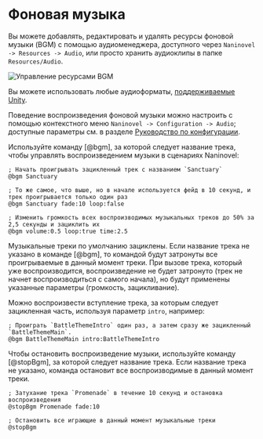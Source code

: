 ﻿# Фоновая музыка

Вы можете добавлять, редактировать и удалять ресурсы фоновой музыки (BGM) с помощью аудиоменеджера, доступного через `Naninovel -> Resources -> Audio`, или просто хранить аудиоклипы в папке `Resources/Audio`.

![Управление ресурсами BGM](https://i.gyazo.com/cacdec36623dbbfcf9f49c594de53c0f.png)

Вы можете использовать любые аудиоформаты, [поддерживаемые Unity](https://docs.unity3d.com/Manual/AudioFiles.html).

Поведение воспроизведения фоновой музыки можно настроить с помощью контекстного меню `Naninovel -> Configuration -> Audio`; доступные параметры см. в разделе [Руководство по конфигурации](/ru/guide/configuration.md#аудио).

Используйте команду [@bgm], за которой следует название трека, чтобы управлять воспроизведением музыки в сценариях Naninovel:

```nani
; Начать проигрывать зацикленный трек с названием `Sanctuary` 
@bgm Sanctuary

; То же самое, что выше, но в начале используется фейд в 10 секунд, и трек проигрывается только один раз
@bgm Sanctuary fade:10 loop:false

; Изменить громкость всех воспроизводимых музыкальных треков до 50% за 2,5 секунды и зациклить их
@bgm volume:0.5 loop:true time:2.5
```

Музыкальные треки по умолчанию зациклены. Если название трека не указано в команде [@bgm], то командой будут затронуты все проигрываемые в данный момент треки. При вызове трека, который уже воспроизводится, воспроизведение не будет затронуто (трек не начнет воспроизводиться с самого начала), но будут применены указанные параметры (громкость, зацикливание).

Можно воспроизвести вступление трека, за которым следует зацикленная часть, используя параметр `intro`, например:

```nani
; Проиграть `BattleThemeIntro` один раз, а затем сразу же зацикленный `BattleThemeMain`.
@bgm BattleThemeMain intro:BattleThemeIntro
```

Чтобы остановить воспроизведение музыки, используйте команду [@stopBgm], за которой следует название трека. Если название трека не указано, команда остановит все воспроизводимые в данный момент треки.

```nani
; Затухание трека `Promenade` в течение 10 секунд и остановка воспроизведения
@stopBgm Promenade fade:10

; Остановить все играющие в данный момент музыкальные треки
@stopBgm
```